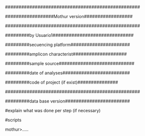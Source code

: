 ##################################################

##################Mothur version##################

##################################################

#########by Usuario1##############################

#########secuencing platform######################

#########amplicon characterist####################

#########sample source############################

#########date of analyses#########################

#########code of project (if exist)###############

##################################################

#########data base version########################

#explain what was done per step (if necessary)

#scripts

mothur>.....
